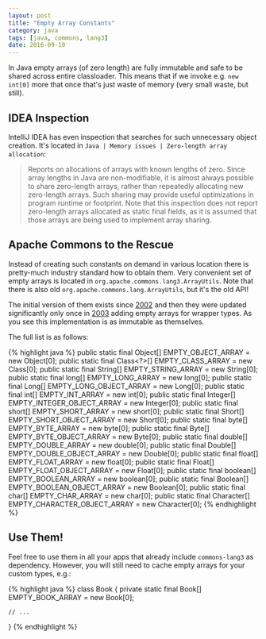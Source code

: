 ```yaml
---
layout: post
title: "Empty Array Constants"
category: java
tags: [java, commons, lang3]
date: 2016-09-10
---
```


In Java empty arrays (of zero length) are fully immutable and safe to be shared
across entire classloader. This means that if we invoke e.g. `new int[0]` more
 that once that's just waste of memory (very small waste, but still).

<!--more-->

## IDEA Inspection

IntelliJ IDEA has even inspection that searches for such unnecessary object
creation. It's located in `Java | Memory issues | Zero-length array allocation`:

> Reports on allocations of arrays with known lengths of zero. Since array
 lengths in Java are non-modifiable, it is almost always possible to share
 zero-length arrays, rather than repeatedly allocating new zero-length arrays.
 Such sharing may provide useful optimizations in program runtime or footprint.
 Note that this inspection does not report zero-length arrays allocated as
 static final fields, as it is assumed that those arrays are being used to
 implement array sharing.

## Apache Commons to the Rescue

Instead of creating such constants on demand in various location there is
pretty-much industry standard how to obtain them. Very convenient set of empty
arrays is located in `org.apache.commons.lang3.ArrayUtils`. Note that there
is also old `org.apache.commons.lang.ArrayUtils`, but it's the old API!

The initial version of them exists since
[2002](https://github.com/apache/commons-lang/commit/d31f3d) and then they were
updated significantly only once in
[2003](https://github.com/apache/commons-lang/commit/2878a4) adding empty arrays
for wrapper types. As you see this implementation is as immutable as themselves.

The full list is as follows:

{% highlight java %}
public static final Object[] EMPTY_OBJECT_ARRAY = new Object[0];
public static final Class<?>[] EMPTY_CLASS_ARRAY = new Class[0];
public static final String[] EMPTY_STRING_ARRAY = new String[0];
public static final long[] EMPTY_LONG_ARRAY = new long[0];
public static final Long[] EMPTY_LONG_OBJECT_ARRAY = new Long[0];
public static final int[] EMPTY_INT_ARRAY = new int[0];
public static final Integer[] EMPTY_INTEGER_OBJECT_ARRAY = new Integer[0];
public static final short[] EMPTY_SHORT_ARRAY = new short[0];
public static final Short[] EMPTY_SHORT_OBJECT_ARRAY = new Short[0];
public static final byte[] EMPTY_BYTE_ARRAY = new byte[0];
public static final Byte[] EMPTY_BYTE_OBJECT_ARRAY = new Byte[0];
public static final double[] EMPTY_DOUBLE_ARRAY = new double[0];
public static final Double[] EMPTY_DOUBLE_OBJECT_ARRAY = new Double[0];
public static final float[] EMPTY_FLOAT_ARRAY = new float[0];
public static final Float[] EMPTY_FLOAT_OBJECT_ARRAY = new Float[0];
public static final boolean[] EMPTY_BOOLEAN_ARRAY = new boolean[0];
public static final Boolean[] EMPTY_BOOLEAN_OBJECT_ARRAY = new Boolean[0];
public static final char[] EMPTY_CHAR_ARRAY = new char[0];
public static final Character[] EMPTY_CHARACTER_OBJECT_ARRAY = new Character[0];
{% endhighlight %}

## Use Them!

Feel free to use them in all your apps that already include `commons-lang3` as
dependency. However, you will still need to cache empty arrays for your custom
types, e.g.:

{% highlight java %}
class Book {
    private static final Book[] EMPTY_BOOK_ARRAY = new Book[0];

    // ...
}
{% endhighlight %}
